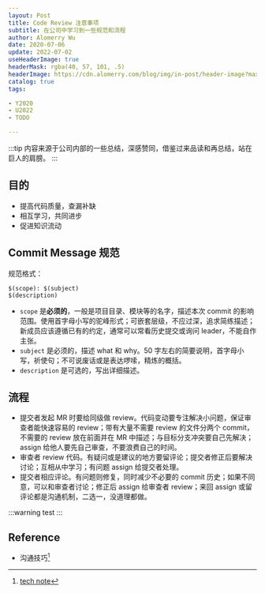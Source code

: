 ```yaml
---
layout: Post
title: Code Review 注意事项
subtitle: 在公司中学习到一些规范和流程
author: Alomerry Wu
date: 2020-07-06
update: 2022-07-02
useHeaderImage: true
headerMask: rgba(40, 57, 101, .5)
headerImage: https://cdn.alomerry.com/blog/img/in-post/header-image?max=59
catalog: true
tags:

- Y2020
- U2022
- TODO

---
```


<!-- Description. -->

<!-- more -->

:::tip
内容来源于公司内部的一些总结，深感赞同，借鉴过来品读和再总结，站在巨人的肩膀。
:::


## 目的

- 提高代码质量，查漏补缺
- 相互学习，共同进步
- 促进知识流动

## Commit Message 规范

规范格式：

```text
$(scope): $(subject)
$(description)
```

- `scope` 是**必须的**，一般是项目目录、模块等的名字，描述本次 commit 的影响范围。使用首字母小写的驼峰形式；可嵌套层级，不应过深，追求简练描述；新成员应该遵循已有的约定，通常可以常看历史提交或询问
  leader，不能自作主张。
- `subject` 是必须的，描述 what 和 why。50 字左右的简要说明，首字母小写，祈使句；不可说废话或是表达啰嗦，精炼的概括。
- `description` 是可选的，写出详细描述。

## 流程

- 提交者发起 MR 时要给同级做 review。代码变动要专注解决小问题，保证审查者能快速容易的 review；带有大量不需要 review 的文件分两个 commit，不需要的 review 放在前面并在 MR
  中描述；与目标分支冲突要自己先解决；assign 给他人要先自己审查，不要浪费自己的时间。
- 审查者 review 代码。有疑问或是建议的地方要留评论；提交者修正后要解决讨论；互相从中学习；有问题 assign 给提交者处理。
- 提交者相应评论。有问题则修复，同时减少不必要的 commit 历史；如果不同意，可以和审查者讨论；修正后 assign 给审查者 review；来回 assign 或留评论都是沟通机制，二选一，没道理都做。

:::warning
test
:::

## Reference

- 沟通技巧[^1]

[^1]: [tech note](https://github.com/inetfuture/technote)
